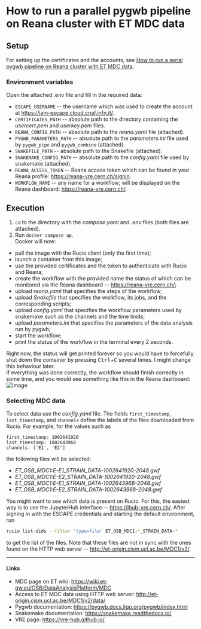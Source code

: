 # How to run a parallel pygwb pipeline on Reana cluster with ET MDC data

## Setup
For setting up the certificates and the accounts, see [How to run a serial pygwb pipeline on Reana cluster with ET MDC data](https://gist.github.com/GeorgySk/5cd862712d5e4d3d3cdb24275b02c877).

### Environment variables
Open the attached .env file and fill in the required data:
- `ESCAPE_USERNAME` -- the username which was used to create the account at https://iam-escape.cloud.cnaf.infn.it/.
- `CERTIFICATES_PATH` -- absolute path to the directory containing the _usercert.pem_ and _userkey.pem_ files.
- `REANA_CONFIG_PATH` -- absolute path to the _reana.yaml_ file (attached).
- `PYGWB_PARAMETERS_PATH` -- absolute path to the _parameters.ini_ file used by `pygwb_pipe` and `pygwb_combine` (attached).
- `SNAKEFILE_PATH` -- absolute path to the Snakefile (attached).
- `SNAKEMAKE_CONFIG_PATH` -- absolute path to the _config.yaml_ file used by snakemake (attached).
- `REANA_ACCESS_TOKEN` -- Reana access token which can be found in your Reana profile: https://reana-vre.cern.ch/signin. 
- `WORKFLOW_NAME` -- any name for a workflow; will be displayed on the Reana dashboard: https://reana-vre.cern.ch/.

## Execution
1. `cd` to the directory with the _compose.yaml_ and _.env_ files (both files are attached).
2. Run `docker compose up`.  
Docker will now:
- pull the image with the Rucio client (only the first time);
- launch a container from this image;
- use the provided certificates and the token to authenticate with Rucio and Reana;
- create the workflow with the provided name the status of which can be monitored via the Reana dashboard -- https://reana-vre.cern.ch/;
- upload _reana.yaml_ that specifies the steps of the workflow;
- upload _Snakefile_ that specifies the workflow, its jobs, and the corresponding scripts;
- upload _config.yaml_ that specifies the workflow parameters used by snakemake such as the channels and the time limits;
- upload _parameters.ini_ that specifies the parameters of the data analysis run by pygwb;
- start the workflow;
- print the status of the workflow in the terminal every 2 seconds.  

Right now, the status will get printed forever so you would have to forcefully shut down the container by pressing <kbd>Ctrl</kbd>+<kbd>C</kbd> several times. I might change this behaviour later.  
If everything was done correctly, the workflow should finish correctly in some time, and you would see something like this in the Reana dashboard:  
![image](https://user-images.githubusercontent.com/20144534/285870654-acb1c313-9741-46ff-8a74-88e1b4c83015.png)

### Selecting MDC data
To select data use the _config.yaml_ file. The fields `first_timestamp`, `last_timestamp`, and `channels` define the labels of the files downloaded from Rucio. For example, for the values such as
```
first_timestamp: 1002641920
last_timestamp: 1002643968
channels: ['E1', 'E2']
```
the following files will be selected:
- _ET_OSB_MDC1:E-E1_STRAIN_DATA-1002641920-2048.gwf_
- _ET_OSB_MDC1:E-E2_STRAIN_DATA-1002641920-2048.gwf_
- _ET_OSB_MDC1:E-E1_STRAIN_DATA-1002643968-2048.gwf_
- _ET_OSB_MDC1:E-E2_STRAIN_DATA-1002643968-2048.gwf_

You might want to see which data is present on Rucio. For this, the easiest way is to use the JupyterHub interface -- https://jhub-vre.cern.ch/. After signing in with the ESCAPE credentials and starting the default environment, run  
```bash
rucio list-dids --filter 'type=file' ET_OSB_MDC1:*_STRAIN_DATA-*
```
to get the list of the files. Note that these files are not in sync with the ones found on the HTTP web server -- http://et-origin.cism.ucl.ac.be/MDC1/v2/.  

---

#### Links
- MDC page on ET wiki: https://wiki.et-gw.eu/OSB/DataAnalysisPlatform/MDC
- Access to ET MDC data using HTTP web server: http://et-origin.cism.ucl.ac.be/MDC1/v2/data/
- Pygwb documentation: https://pygwb.docs.ligo.org/pygwb/index.html
- Snakemake documentation: https://snakemake.readthedocs.io/
- VRE page: https://vre-hub.github.io/
